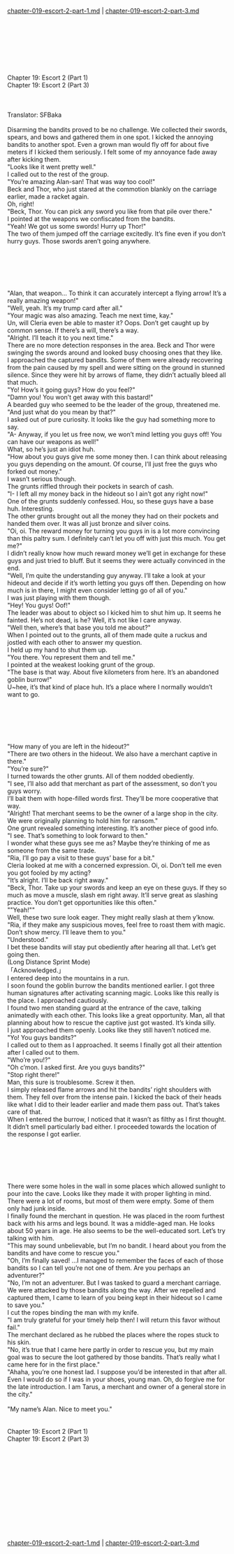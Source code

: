 [chapter-019-escort-2-part-1.md](./chapter-019-escort-2-part-1.md) | [chapter-019-escort-2-part-3.md](./chapter-019-escort-2-part-3.md) <br/>
<br/>
<br/>
<br/>
<br/>
<br/>
<br/>
<br/>
<br/>
Chapter 19: Escort 2 (Part 1)<br/>
Chapter 19: Escort 2 (Part 3)<br/>
<br/>
 <br/>
<br/>
 Translator: SFBaka <br/>
<br/>
Disarming the bandits proved to be no challenge. We collected their swords, spears, and bows and gathered them in one spot. I kicked the annoying bandits to another spot. Even a grown man would fly off for about five meters if I kicked them seriously. I felt some of my annoyance fade away after kicking them.<br/>
"Looks like it went pretty well."<br/>
I called out to the rest of the group.<br/>
"You’re amazing Alan-san! That was way too cool!"<br/>
Beck and Thor, who just stared at the commotion blankly on the carriage earlier, made a racket again.<br/>
Oh, right!<br/>
"Beck, Thor. You can pick any sword you like from that pile over there."<br/>
I pointed at the weapons we confiscated from the bandits.<br/>
"Yeah! We got us some swords! Hurry up Thor!"<br/>
The two of them jumped off the carriage excitedly. It’s fine even if you don’t hurry guys. Those swords aren’t going anywhere.<br/>
<br/>
<br/>
<br/>
<br/>
<br/>
<br/>
"Alan, that weapon… To think it can accurately intercept a flying arrow! It’s a really amazing weapon!"<br/>
"Well, yeah. It’s my trump card after all."<br/>
"Your magic was also amazing. Teach me next time, kay."<br/>
Un, will Cleria even be able to master it? Oops. Don’t get caught up by common sense. If there’s a will, there’s a way.<br/>
"Alright. I’ll teach it to you next time."<br/>
There are no more detection responses in the area. Beck and Thor were swinging the swords around and looked busy choosing ones that they like.<br/>
I approached the captured bandits. Some of them were already recovering from the pain caused by my spell and were sitting on the ground in stunned silence. Since they were hit by arrows of flame, they didn’t actually bleed all that much.<br/>
"Yo! How’s it going guys? How do you feel?"<br/>
"Damn you! You won’t get away with this bastard!"<br/>
A bearded guy who seemed to be the leader of the group, threatened me.<br/>
"And just what do you mean by that?"<br/>
I asked out of pure curiosity. It looks like the guy had something more to say.<br/>
"A- Anyway, if you let us free now, we won’t mind letting you guys off! You can have our weapons as well!"<br/>
What, so he’s just an idiot huh.<br/>
"How about you guys give me some money then. I can think about releasing you guys depending on the amount. Of course, I’ll just free the guys who forked out money."<br/>
I wasn’t serious though.<br/>
The grunts riffled through their pockets in search of cash.<br/>
"I- I left all my money back in the hideout so I ain’t got any right now!"<br/>
One of the grunts suddenly confessed. Hou, so these guys have a base huh. Interesting.<br/>
The other grunts brought out all the money they had on their pockets and handed them over. It was all just bronze and silver coins.<br/>
"Oi, oi. The reward money for turning you guys in is a lot more convincing than this paltry sum. I definitely can’t let you off with just this much. You get me?"<br/>
I didn’t really know how much reward money we’ll get in exchange for these guys and just tried to bluff. But it seems they were actually convinced in the end.<br/>
"Well, I’m quite the understanding guy anyway. I’ll take a look at your hideout and decide if it’s worth letting you guys off then. Depending on how much is in there, I might even consider letting go of all of you."<br/>
I was just playing with them though.<br/>
"Hey! You guys! Oof!"<br/>
The leader was about to object so I kicked him to shut him up. It seems he fainted. He’s not dead, is he? Well, it’s not like I care anyway.<br/>
"Well then, where’s that base you told me about?"<br/>
When I pointed out to the grunts, all of them made quite a ruckus and jostled with each other to answer my question.<br/>
I held up my hand to shut them up.<br/>
"You there. You represent them and tell me."<br/>
I pointed at the weakest looking grunt of the group.<br/>
"The base is that way. About five kilometers from here. It’s an abandoned goblin burrow!"<br/>
U~hee, it’s that kind of place huh. It’s a place where I normally wouldn’t want to go.<br/>
<br/>
<br/>
<br/>
<br/>
<br/>
<br/>
"How many of you are left in the hideout?"<br/>
"There are two others in the hideout. We also have a merchant captive in there."<br/>
"You’re sure?"<br/>
I turned towards the other grunts. All of them nodded obediently.<br/>
"I see, I’ll also add that merchant as part of the assessment, so don’t you guys worry.<br/>
I’ll bait them with hope-filled words first. They’ll be more cooperative that way.<br/>
"Alright! That merchant seems to be the owner of a large shop in the city. We were originally planning to hold him for ransom."<br/>
One grunt revealed something interesting. It’s another piece of good info.<br/>
"I see. That’s something to look forward to then."<br/>
I wonder what these guys see me as? Maybe they’re thinking of me as someone from the same trade.<br/>
"Ria, I’ll go pay a visit to these guys’ base for a bit."<br/>
Cleria looked at me with a concerned expression. Oi, oi. Don’t tell me even you got fooled by my acting?<br/>
"It’s alright. I’ll be back right away."<br/>
"Beck, Thor. Take up your swords and keep an eye on these guys. If they so much as move a muscle, slash em right away. It’ll serve great as slashing practice. You don’t get opportunities like this often."<br/>
""Yeah!""<br/>
Well, these two sure look eager. They might really slash at them y’know.<br/>
"Ria, if they make any suspicious moves, feel free to roast them with magic. Don’t show mercy. I’ll leave them to you."<br/>
"Understood."<br/>
I bet these bandits will stay put obediently after hearing all that. Let’s get going then.<br/>
(Long Distance Sprint Mode)<br/>
「Acknowledged.」<br/>
I entered deep into the mountains in a run.<br/>
I soon found the goblin burrow the bandits mentioned earlier. I got three human signatures after activating scanning magic. Looks like this really is the place. I approached cautiously.<br/>
I found two men standing guard at the entrance of the cave, talking animatedly with each other. This looks like a great opportunity. Man, all that planning about how to rescue the captive just got wasted. It’s kinda silly.<br/>
I just approached them openly. Looks like they still haven’t noticed me.<br/>
"Yo! You guys bandits?"<br/>
I called out to them as I approached. It seems I finally got all their attention after I called out to them.<br/>
"Who’re you!?"<br/>
"Oh c’mon. I asked first. Are you guys bandits?"<br/>
"Stop right there!"<br/>
Man, this sure is troublesome. Screw it then.<br/>
I simply released flame arrows and hit the bandits’ right shoulders with them. They fell over from the intense pain. I kicked the back of their heads like what I did to their leader earlier and made them pass out. That’s takes care of that.<br/>
When I entered the burrow, I noticed that it wasn’t as filthy as I first thought. It didn’t smell particularly bad either. I proceeded towards the location of the response I got earlier.<br/>
<br/>
<br/>
<br/>
<br/>
<br/>
<br/>
There were some holes in the wall in some places which allowed sunlight to pour into the cave. Looks like they made it with proper lighting in mind. There were a lot of rooms, but most of them were empty. Some of them only had junk inside.<br/>
I finally found the merchant in question. He was placed in the room furthest back with his arms and legs bound. It was a middle-aged man. He looks about 50 years in age. He also seems to be the well-educated sort. Let’s try talking with him.<br/>
"This may sound unbelievable, but I’m no bandit. I heard about you from the bandits and have come to rescue you."<br/>
"Oh, I’m finally saved! …I managed to remember the faces of each of those bandits so I can tell you’re not one of them. Are you perhaps an adventurer?"<br/>
"No, I’m not an adventurer. But I was tasked to guard a merchant carriage. We were attacked by those bandits along the way. After we repelled and captured them, I came to learn of you being kept in their hideout so I came to save you."<br/>
I cut the ropes binding the man with my knife.<br/>
"I am truly grateful for your timely help then! I will return this favor without fail."<br/>
The merchant declared as he rubbed the places where the ropes stuck to his skin.<br/>
"No, it’s true that I came here partly in order to rescue you, but my main goal was to secure the loot gathered by those bandits. That’s really what I came here for in the first place."<br/>
"Ahaha, you’re one honest lad. I suppose you’d be interested in that after all. Even I would do so if I was in your shoes, young man. Oh, do forgive me for the late introduction. I am Tarus, a merchant and owner of a general store in the city."<br/>
<br/>
"My name’s Alan. Nice to meet you."<br/>
<br/>
<br/>
Chapter 19: Escort 2 (Part 1)<br/>
Chapter 19: Escort 2 (Part 3)<br/>
<br/>
 <br/>
<br/>
<br/>
<br/>
<br/>
<br/>
<br/>
<br/>
<br/>
<br/>
<br/> <br/>
[chapter-019-escort-2-part-1.md](./chapter-019-escort-2-part-1.md) | [chapter-019-escort-2-part-3.md](./chapter-019-escort-2-part-3.md) <br/>
